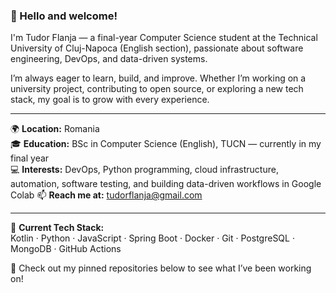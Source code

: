 ### 👋 Hello and welcome!

I'm Tudor Flanja — a final-year Computer Science student at the Technical University of Cluj-Napoca (English section), passionate about software engineering, DevOps, and data-driven systems.

I’m always eager to learn, build, and improve. Whether I’m working on a university project, contributing to open source, or exploring a new tech stack, my goal is to grow with every experience.

---

🌍 **Location:** Romania  
🎓 **Education:** BSc in Computer Science (English), TUCN — currently in my final year  
💻 **Interests:** DevOps, Python programming, cloud infrastructure, automation, software testing, and building data-driven workflows in Google Colab
📫 **Reach me at:** [tudorflanja@gmail.com](mailto:tudorflanja@gmail.com)

---

🔧 **Current Tech Stack:**  
Kotlin · Python · JavaScript · Spring Boot · Docker · Git · PostgreSQL · MongoDB · GitHub Actions

📁 Check out my pinned repositories below to see what I’ve been working on!
